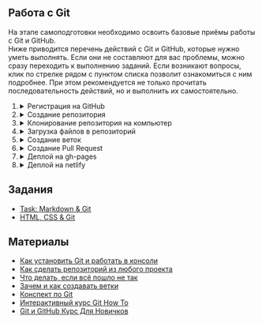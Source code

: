 ## Работа с Git

На этапе самоподготовки необходимо освоить базовые приёмы работы с Git и GitHub.  
Ниже приводится перечень действий с Git и GitHub, которые нужно уметь выполнять. Если они не составляют для вас проблемы, можно сразу переходить к выполнению заданий. Если возникают вопросы, клик по стрелке рядом с пунктом списка позволит ознакомиться с ним подробнее. При этом рекомендуется не только прочитать последовательность действий, но и выполнить их самостоятельно.

1. <details>
     <summary>Регистрация на GitHub</summary>

     GitHub https://github.com/  
     Видео: [Регистрация на сервисе GitHub](https://youtu.be/5DKVktUtH3A)

   </details>
2. <details>
     <summary>Создание репозитория</summary>

     Для cоздания репозитория кликните на кнопку New repository справа вверху.  
     На странице создания репозитория https://github.com/new укажите:  
     - название репозитория  
     - настройки видимости (приватный это репозиторий или публичный)  
     - поставьте галочку, чтобы создать README файл  
     Видео: [Создание репозитория на сервисе GitHub](https://youtu.be/CgFHLQBwj7A)
   </details>
3. <details>
     <summary>Клонирование репозитория на компьютер</summary>

     Репозиторий в виде папки у вас на компьютере называется локальный репозиторий.  
     Репозиторий, загруженный на GitHub, называется удалённый репозиторий.       
     Когда вы клонируете себе на компьютер репозиторий с GitHub, вы создаёте **локальную копию удалённого репозитория**.  

     Команда для клонирования репозитория  
     `git clone ссылка на репозиторий`

     Например, чтобы склонировать себе на компьютер репозиторий с тасками курса https://github.com/rolling-scopes-school/tasks, необходимо открыть **Git Bash** и выполнить в нём команду  
     `git clone https://github.com/rolling-scopes-school/tasks`

     Если необходимо склонировать себе на компьютер отдельную ветку репозитория, выполните команду  
     `git clone ссылка на репозиторий -b название ветки`

   </details>
4. <details>
     <summary>Загрузка файлов в репозиторий</summary>

     Загрузить файлы в репозиторий можно как через GitHub, так и через Git. Рассмотрим оба варианта
     
     #### Загрузка файлов в репозиторий через интерфейс GitHub 
      - кликаете на кнопку **Add file** справа вверху
      - выбираете **Upload files**
      - в появившееся окно перетягиваете файлы и папки с проектом

   #### Загрузка файлов в репозиторий через Git 
      - клонируете репозиторий себе на компьютер. Для этого в Git Bash выполняете команду  
      `git clone ссылка на репозиторий`
      - перетягиваете в папку репозитория файлы и папки с проектом
      - индексируете изменения. Для этого выполняете команду  
      `git add .` (с точкой в конце)
      - коммитите изменения. Для этого выполняете команду  
      `git commit -m "пишете что изменили"`
      - загружаете файлы в репозиторий. Для этого выполняете команду  
      `git push origin main` , здесь `main` - название ветки репозитория, в которую пушите изменения
   </details>
   
5. <details>
     <summary>Создание веток</summary>

     Главная ветка репозитория по умолчанию называется `main` (раньше `master`).  
     От неё можно создавать другие ветки, от них ещё ветки и т.д.  
     На первых этапах учёбы все ветки создаются исключительно от главной ветки. Перед созданием новой ветки убедитесь, что вы находитесь в главной ветке репозитория.  
     Создать ветку можно как через GitHub, так и через Git. Рассмотрим оба варианта

     ### Создание ветки через интерфейс GitHub
     1. Убедитесь, что вы находитесь в главной ветке репозитория `main` (раньше - `master`)
     2. Кликните на треугольник рядом с названием ветки. В текстовое поле впишите название ветки, например, `gh-pages`
     3. Нажмите на строку `Create branch: gh-pages from main` (or from `master`).  
     Мы создали ветку `gh-pages`.     
     ![](../images/create-branch.png)
     ### Создание ветки при помощи Git
     Клонируем репозиторий себе на компьютер    
     `git clone ссылка на репозиторий`  
     Находясь в папке репозитория открываем Git Bash и выполняем команду  
     `git checkout -b gh-pages`  
     Мы создали ветку `gh-pages` и перешли в неё.  
     Обратите внимание, при создании ветки в неё копируются все файлы той ветки, от которой её создали.     
   </details>   
6. <details>
     <summary>Создание Pull Request</summary>

     В ходе выполнения проектов в RS School вы чаще всего будете делать Pull Request из ветки разработки в главную ветку своего репозитория `main` или `master`, а также из ветки разработки в ветку `gh-pages`.  

     Pull Request создаётся через интерфейс GitHub. Для этого  
     - выберите ветку разработки
     - нажмите на вкладку **Pull Request** вверху слева
     - нажмите на кнопку **Compare & pull request** справа вверху. Такая кнопка появится если в ветке разработки есть изменения по сравнению с другими ветками репозитория, хоть лишняя точка в файле README
     - укажите из какой ветки репозитория в какую делаете Pull Request
     - нажмите на зелёную кнопку внизу **Create pull request**.  
     Вы открыли Pull Request. В таком виде его и оставьте. В открытом Pull Request ментору будет удобно проверять код. Обратите внимание, что к Pull Request можно и нужно добавить описание. [Описание pull request должно содержать следующую информацию](https://docs.rs.school/#/pull-request-review-process?id=Описание-pull-request-должно-содержать-следующую-информацию)
     - Если нажать на кнопку **Merge pull request**, Pull Request закроется, при этом файлы из ветки разработки переместятся в ту ветку, в которую делаете Pull Request.
   </details>
   
7. <details>
     <summary>Деплой на gh-pages</summary>

     Деплой это размещение в интернете вашего проекта - сайта или приложения. 
     Предположим, весь наш проект - файл index.html с содержимым  
     `<h1>Hello world</h1>`

     Загрузите его в ветку gh-pages удалённого репозитория (репозиторий должен быть публичным).  
     Загрузить файл в репозиторий можно как через GitHub, так и через Git (см. п.4). 
     
     При загрузке файлов через Git последовательно выполняем команды:  
     `git add .`  
     `git commit -m "feat: add file to gh-pages"`  
     `git push origin gh-pages`  

     При создании в публичном репозитории ветки gh-pages, GitHub автоматически размещает её содержание в интернете. То есть, если репозиторий публичный, в нём есть ветка gh-pages, и в корне этой ветки находится файл index.html, этот файл уже размещён в интернете. Всё, что осталось сделать, найти ссылку на него.  
     
     Идём в настройки репозитория (шестерёнка с надписью Settings справа вверху)

     ![](../images/repository-settings.png)

     Прокручиваем до пункта GitHub Pages. Если здесь уже находится выделенная зелёным цветом ссылка на созданную страницу, больше ничего делать не нужно, GitHub Pages создана. Если нет, подождите несколько минут, GitHub Pages создаётся не мгновенно.

     ![](../images/create-gh-pages.png)

     Ссылка на GitHub Pages имеет вид:  
     `https://github-name.github.io/repository-name`,  
     здесь  
     `github-name` - username пользователя GitHub  
     `repository-name` - название репозитория
   </details>
   
8. <details>
     <summary>Деплой на netlify</summary>

     Если необходимо разместить в интернете проект, созданный в приватном репозитории, можно использовать сервис https://www.netlify.com/ Для этого авторизуемся на netlify, нажимаем на кнопку New site from Git и указываем репозиторий на GitHub, где находится наше приложение.

     Также netlify позволяет разместить приложение, код которого находится в локальной папке на компьютере. Для этого достаточно открыть страницу https://app.netlify.com/drop и перетянуть папку с кодом приложения в прямоугольник с надписью "Drag and drop your site". Как и при деплое на GitHub Pages, деплой приложения на Netlify возможен, если файл index.html находится в корне папки с проектом.
     
     ![](../images/netlify-drop.png)
   </details>

## Задания

  - [Task: Markdown & Git](tasks/git-markdown.md)
  - [HTML, CSS & Git](tasks/html-css-git.md)
  
## Материалы

- [Как установить Git и работать в консоли](https://youtu.be/dnrcpHcJyVo)
- [Как сделать репозиторий из любого проекта](https://youtu.be/FTF1qTs6_LU)
- [Что делать, если всё пошло не так](https://youtu.be/sUKpPY9-tsA)
- [Зачем и как создавать ветки](https://youtu.be/9UwBPPw47Z4)
- [Конспект по Git](https://www.evernote.com/shard/s368/client/snv?noteGuid=b1359883-2b9e-419a-b9de-dd959fc05f05&noteKey=97c0f19486d851b3&sn=https%3A%2F%2Fwww.evernote.com%2Fshard%2Fs368%2Fsh%2Fb1359883-2b9e-419a-b9de-dd959fc05f05%2F97c0f19486d851b3&title=Git)
- [Интерактивный курс Git How To](https://githowto.com/ru)
- [Git и GitHub Курс Для Новичков](https://youtu.be/zZBiln_2FhM)
